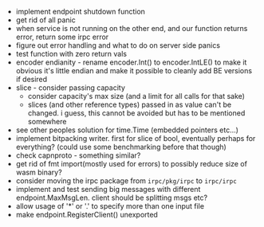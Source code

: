 - implement endpoint shutdown function
- get rid of all panic
 - when service is not running on the other end, and our function returns error, return some irpc error
- figure out error handling and what to do on server side panics
- test function with zero return vals
- encoder endianity - rename encoder.Int() to encoder.IntLE() to make it obvious it's little endian and make it possible to cleanly add BE versions if desired
- slice - consider passing capacity
    - consider capacity's max size (and a limit for all calls for that sake)
    - slices (and other reference types) passed in as value can't be changed. i guess, this cannot be avoided
        but has to be mentioned somewhere
- see other peoples solution for time.Time (embedded pointers etc...)
- implement bitpacking writer. first for slice of bool, eventually perhaps
    for everything? (could use some benchmarking before that though)
- check capnproto - something similar?
- get rid of fmt import(mostly used for errors) to possibly reduce size of wasm binary?
- consider moving the irpc package from `irpc/pkg/irpc` to `irpc/irpc`
- implement and test sending big messages with different endpoint.MaxMsgLen. client should be splitting msgs etc?
- allow usage of '*' or '.' to specify more than one input file
- make endpoint.RegisterClient() unexported